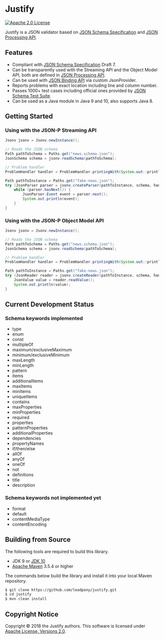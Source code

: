 # Justify
[![Apache 2.0 License](https://img.shields.io/:license-Apache%202.0-blue.svg)](https://www.apache.org/licenses/LICENSE-2.0
)

Justify is a JSON validator based on [JSON Schema Specification] and [JSON Processing API].

## Features

* Compliant with [JSON Schema Specification] Draft 7.
* Can be transparently used with the Streaming API and the Object Model API, both are defined in [JSON Processing API].
* Can be used with [JSON Binding API] via custom JsonProvider.
* Reports problems with exact location including line and column number.
* Passes 1000+ test cases including official ones provided by [JSON Schema Test Suite].
* Can be used as a Java module in Java 9 and 10, also supports Java 8.

## Getting Started

### Using with the JSON-P Streaming API

```java
Jsonv jsonv = Jsonv.newInstance();

// Reads the JSON schema
Path pathToSchema = Paths.get("news.schema.json");
JsonSchema schema = jsonv.readSchema(pathToSchema);

// Problem handler
ProblemHandler handler = ProblemHandler.printingWith(System.out::println);

Path pathToInstance = Paths.get("fake-news.json");
try (JsonParser parser = jsonv.createParser(pathToInstance, schema, handler)) {
    while (parser.hasNext()) {
        JsonParser.Event event = parser.next();
        System.out.println(event);
    }
}
```

### Using with the JSON-P Object Model API

```java
Jsonv jsonv = Jsonv.newInstance();

// Reads the JSON schema
Path pathToSchema = Paths.get("news.schema.json");
JsonSchema schema = jsonv.readSchema(pathToSchema);

// Problem handler
ProblemHandler handler = ProblemHandler.printingWith(System.out::println);

Path pathToInstance = Paths.get("fake-news.json");
try (JsonReader reader = jsonv.createReader(pathToInstance, schema, handler)) {
    JsonValue value = reader.readValue();
    System.out.println(value);
}
```

## Current Development Status

### Schema keywords implemented

* type
* enum
* const
* multipleOf
* maximum/exclusiveMaximum
* minimum/exclusiveMinimum
* maxLength
* minLength
* pattern
* items
* additionalItems
* maxItems
* minItems
* uniqueItems
* contains
* maxProperties
* minProperties
* required
* properties
* patternProperties
* additionalProperties
* dependencies
* propertyNames
* if/then/else
* allOf
* anyOf
* oneOf
* not
* definitions
* title
* description

### Schema keywords not implemented yet

* format
* default
* contentMediaType
* contentEncoding

## Building from Source

The following tools are required to build this library.
* JDK 9 or [JDK 10]
* [Apache Maven] 3.5.4 or higher

The commands below build the library and install it into your local Maven repository.

```bash
$ git clone https://github.com/leadpony/justify.git
$ cd justify
$ mvn clean install
```

## Copyright Notice
Copyright &copy; 2018 the Justify authors. This software is licensed under [Apache License, Versions 2.0][Apache 2.0 License].

[JSON Schema Specification]: https://json-schema.org/
[JSON Processing API]: https://javaee.github.io/jsonp/
[JSON Binding API]: http://json-b.net/
[JDK 10]: http://jdk.java.net/10/
[Apache Maven]: https://maven.apache.org/
[JSON Schema Test Suite]: https://github.com/json-schema-org/JSON-Schema-Test-Suite
[Apache 2.0 License]: https://www.apache.org/licenses/LICENSE-2.0
